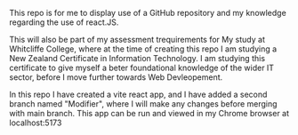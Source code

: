 This repo is for me to display use of a GitHub repository and my knowledge regarding the use of react.JS.

This will also be part of my assessment trequirements for My study at Whitcliffe College, where at the time of creating this repo
I am studying a New Zealand Certificate in Information Technology. I am studying this certificate to give myself a beter foundational 
knowledge of the wider IT sector, before I move further towards Web Devleopement. 

In this repo I have created a vite react app, and I have added a second branch named "Modifier", where I will make any changes before merging with main branch. This app can be run and viewed in my Chrome browser at localhost:5173
